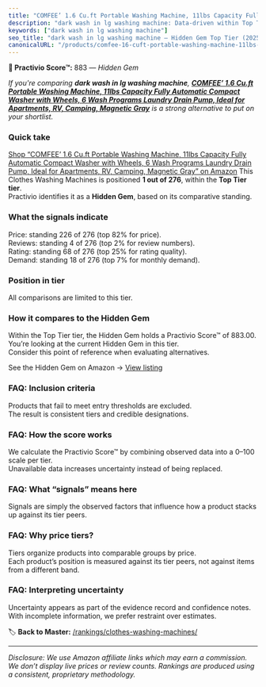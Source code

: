 ```yaml
---
title: "COMFEE’ 1.6 Cu.ft Portable Washing Machine, 11lbs Capacity Fully Automatic Compact Washer with Wheels, 6 Wash Programs Laundry Drain Pump, Ideal for Apartments, RV, Camping, Magnetic Gray"
description: "dark wash in lg washing machine: Data-driven within Top Tier ranking using the Practivio Score™. Positioned by quality, value, demand, findability, momentum."
keywords: ["dark wash in lg washing machine"]
seo_title: "dark wash in lg washing machine — Hidden Gem Top Tier (2025)"
canonicalURL: "/products/comfee-16-cuft-portable-washing-machine-11lbs-capacity-fully-automatic-compact-washer-with-wheels-6-wash-programs-laundry-drain-pump-ideal-for-apartments-rv-camping-magnetic-gray-B089YSKJY6/"
---
```


**💎 Practivio Score™:** 883 — _Hidden Gem_


*If you're comparing **dark wash in lg washing machine**, **[COMFEE’ 1.6 Cu.ft Portable Washing Machine, 11lbs Capacity Fully Automatic Compact Washer with Wheels, 6 Wash Programs Laundry Drain Pump, Ideal for Apartments, RV, Camping, Magnetic Gray](https://www.amazon.com/dp/B089YSKJY6?tag=practivio-20)** is a strong alternative to put on your shortlist.*
### Quick take
[Shop “COMFEE’ 1.6 Cu.ft Portable Washing Machine, 11lbs Capacity Fully Automatic Compact Washer with Wheels, 6 Wash Programs Laundry Drain Pump, Ideal for Apartments, RV, Camping, Magnetic Gray” on Amazon](https://www.amazon.com/dp/B089YSKJY6?tag=practivio-20)
This Clothes Washing Machines is positioned **1 out of 276**, within the **Top Tier tier**.  
Practivio identifies it as a **Hidden Gem**, based on its comparative standing.

### What the signals indicate
Price: standing 226 of 276 (top 82% for price).  
Reviews: standing 4 of 276 (top 2% for review numbers).  
Rating: standing 68 of 276 (top 25% for rating quality).  
Demand: standing 18 of 276 (top 7% for monthly demand).

### Position in tier
All comparisons are limited to this tier.

### How it compares to the Hidden Gem
Within the Top Tier tier, the Hidden Gem holds a Practivio Score™ of 883.00.  
You’re looking at the current Hidden Gem in this tier.  
Consider this point of reference when evaluating alternatives.  

See the Hidden Gem on Amazon → [View listing](https://www.amazon.com/dp/B089YSKJY6?tag=practivio-20)

### FAQ: Inclusion criteria
Products that fail to meet entry thresholds are excluded.  
The result is consistent tiers and credible designations.

### FAQ: How the score works
We calculate the Practivio Score™ by combining observed data into a 0–100 scale per tier.  
Unavailable data increases uncertainty instead of being replaced.

### FAQ: What “signals” means here
Signals are simply the observed factors that influence how a product stacks up against its tier peers.

### FAQ: Why price tiers?
Tiers organize products into comparable groups by price.  
Each product’s position is measured against its tier peers, not against items from a different band.

### FAQ: Interpreting uncertainty
Uncertainty appears as part of the evidence record and confidence notes.  
With incomplete information, we prefer restraint over estimates.


🏷️ **Back to Master:** [/rankings/clothes-washing-machines/](/rankings/clothes-washing-machines/)

---
_Disclosure: We use Amazon affiliate links which may earn a commission. We don’t display live prices or review counts. Rankings are produced using a consistent, proprietary methodology._

